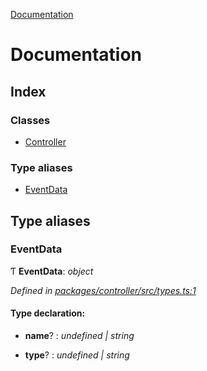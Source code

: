 [Documentation](README.md)

# Documentation

## Index

### Classes

* [Controller](classes/controller.md)

### Type aliases

* [EventData](README.md#eventdata)

## Type aliases

###  EventData

Ƭ **EventData**: *object*

*Defined in [packages/controller/src/types.ts:1](https://github.com/badbatch/cachemap/blob/27e229b/packages/controller/src/types.ts#L1)*

#### Type declaration:

* **name**? : *undefined | string*

* **type**? : *undefined | string*
